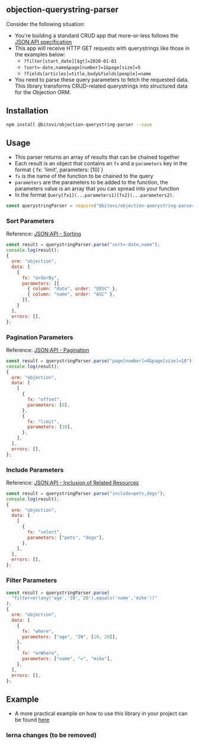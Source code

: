 ## objection-querystring-parser

Consider the following situation:

- You're building a standard CRUD app that more-or-less follows the [JSON:API specification](https://jsonapi.org/format/)
- This app will receive HTTP GET requests with querystrings like those in the examples below:
  - `?filter[start_date][$gt]=2020-01-01`
  - `?sort=-date,name&page[number]=1&page[size]=5`
  - `?fields[articles]=title,body&fields[people]=name`
- You need to parse these query parameters to fetch the requested data. This library transforms CRUD-related querystrings into structured data for the Objection ORM.

## Installation

```sh
npm install @bitovi/objection-querystring-parser --save
```

## Usage

- This parser returns an array of results that can be chained together
- Each result is an object that contains an `fx` and a `parameters` key in the format { fx: 'limit', parameters: [10] }
- `fx` is the name of the function to be chained to the query
- `parameters` are the parameters to be added to the function, the parameters value is an array that you can spread into your function
- In the format `Query[fx1](...parameters1)[fx2](...parameters2)`.

```js
const querystringParser = require("@bitovi/objection-querystring-parser");
```

### Sort Parameters

Reference: [JSON:API - Sorting](https://jsonapi.org/format/#fetching-sorting)

```js
const result = querystringParser.parse("sort=-date,name");
console.log(result);
{
  orm: "objection",
  data: [
    {
      fx: "orderBy",
      parameters: [[
        { column: "date", order: "DESC" },
        { column: "name", order: "ASC" },
      ]],
    }
  ],
  errors: [],
};
```

### Pagination Parameters

Reference: [JSON:API - Pagination](https://jsonapi.org/format/#fetching-pagination)

```js
const result = querystringParser.parse("page[number]=0&page[size]=10");
console.log(result);
{
  orm: "objection",
  data: [
    [
      {
        fx: "offset",
        parameters: [0],
      },
      {
        fx: "limit",
        parameters: [10],
      },
    ],
  ],
  errors: [],
};
```

### Include Parameters

Reference: [JSON:API - Inclusion of Related Resources](https://jsonapi.org/format/#fetching-includes)

```js
const result = querystringParser.parse("include=pets,dogs");
console.log(result);
{
  orm: "objection",
  data: [
    [
      {
        fx: "select",
        parameters: ["pets", "dogs"],
      },
    ],
  ],
  errors: [],
};
```

### Filter Parameters

```js
const result = querystringParser.parse(
  "filter=or(any('age','10','20'),equals('name','mike'))"
);
{
  orm: "objection",
  data: [
    {
      fx: "where",
      parameters: ["age", "IN", [10, 20]],
    },
    {
      fx: "orWhere",
      parameters: ["name", "=", "mike"],
    },
  ],
  errors: [],
};
```

## Example

- A more practical example on how to use this library in your project can be found [here](https://github.com/bitovi/querystring-parser/tree/main/examples)

### lerna changes (to be removed)
